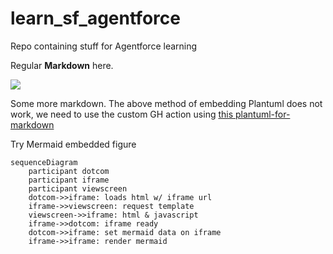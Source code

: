 # learn_sf_agentforce
Repo containing stuff for Agentforce learning

Regular **Markdown** here.

<!--
@startmindmap
+ OS
++ Ubuntu [[https://google.com link]]
+++ Linux Mint
+++ Kubuntu
+++ Lubuntu
+++ KDE Neon
++ LMDE
++ SolydXK
++ SteamOS
++ Raspbian
-- Windows 95
-- Windows 98
-- Windows NT
--- Windows 8
--- Windows 10
@endmindmap
-->

![](firstDiagram.svg)

Some more markdown. The above method of embedding Plantuml does not work, we need to use the custom GH action using [this plantuml-for-markdown](https://github.com/marketplace/actions/plantuml-for-markdown)

Try Mermaid embedded figure

```mermaid
sequenceDiagram
    participant dotcom
    participant iframe
    participant viewscreen
    dotcom->>iframe: loads html w/ iframe url
    iframe->>viewscreen: request template
    viewscreen->>iframe: html & javascript
    iframe->>dotcom: iframe ready
    dotcom->>iframe: set mermaid data on iframe
    iframe->>iframe: render mermaid
```

